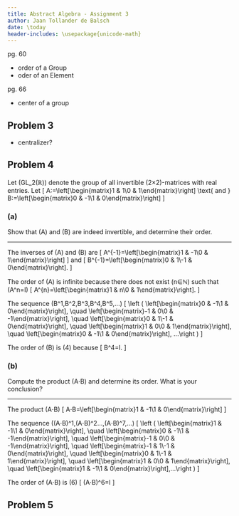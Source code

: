 ```yaml
---
title: Abstract Algebra - Assignment 3
author: Jaan Tollander de Balsch
date: \today
header-includes: \usepackage{unicode-math}
---
```

pg. 60

- order of a Group
- oder of an Element

pg. 66

- center of a group

## Problem 3
- centralizer?


## Problem 4
Let \(GL_2(ℝ)\) denote the group of all invertible \(2×2\)-matrices with real entries. Let
\[
A:=\left[\begin{matrix}1 & 1\\0 & 1\end{matrix}\right]
\text{   and   }
B:=\left[\begin{matrix}0 & -1\\1 & 0\end{matrix}\right]
\]

### (a)
Show that \(A\) and \(B\) are indeed invertible, and determine their order.

---

The inverses of \(A\) and \(B\) are
\[
A^{-1}=\left[\begin{matrix}1 & -1\\0 & 1\end{matrix}\right]
\]
and
\[
B^{-1}=\left[\begin{matrix}0 & 1\\-1 & 0\end{matrix}\right].
\]

The order of \(A\) is infinite because there does not exist \(n∈ℕ\) such that \(A^n=I\)
\[
A^{n}=\left[\begin{matrix}1 & n\\0 & 1\end{matrix}\right].
\]

The sequence \(B^1,B^2,B^3,B^4,B^5,...\)
\[
\left ( \left[\begin{matrix}0 & -1\\1 & 0\end{matrix}\right], \quad \left[\begin{matrix}-1 & 0\\0 & -1\end{matrix}\right], \quad \left[\begin{matrix}0 & 1\\-1 & 0\end{matrix}\right], \quad \left[\begin{matrix}1 & 0\\0 & 1\end{matrix}\right], \quad \left[\begin{matrix}0 & -1\\1 & 0\end{matrix}\right], ...\right )
\]

The order of \(B\) is \(4\) because
\[
B^4=I.
\]


### (b)
Compute the product \(A⋅B\) and determine its order. What is your conclusion?

---

The product \(A⋅B\)
\[
A⋅B=\left[\begin{matrix}1 & -1\\1 & 0\end{matrix}\right]
\]

The sequence \((A⋅B)^1,(A⋅B)^2…,(A⋅B)^7,…\)
\[
\left ( \left[\begin{matrix}1 & -1\\1 & 0\end{matrix}\right], \quad \left[\begin{matrix}0 & -1\\1 & -1\end{matrix}\right], \quad \left[\begin{matrix}-1 & 0\\0 & -1\end{matrix}\right], \quad \left[\begin{matrix}-1 & 1\\-1 & 0\end{matrix}\right], \quad \left[\begin{matrix}0 & 1\\-1 & 1\end{matrix}\right], \quad \left[\begin{matrix}1 & 0\\0 & 1\end{matrix}\right], \quad \left[\begin{matrix}1 & -1\\1 & 0\end{matrix}\right],…\right )
\]

The order of \(A⋅B\) is \(6\)
\[
(A⋅B)^6=I
\]


## Problem 5

